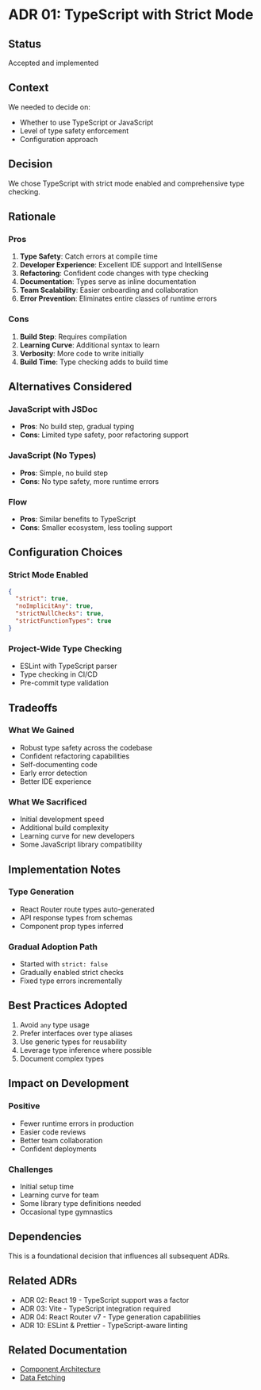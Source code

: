 # ADR 01: TypeScript with Strict Mode

## Status

Accepted and implemented

## Context

We needed to decide on:

- Whether to use TypeScript or JavaScript
- Level of type safety enforcement
- Configuration approach

## Decision

We chose TypeScript with strict mode enabled and comprehensive type checking.

## Rationale

### Pros

1. **Type Safety**: Catch errors at compile time
2. **Developer Experience**: Excellent IDE support and IntelliSense
3. **Refactoring**: Confident code changes with type checking
4. **Documentation**: Types serve as inline documentation
5. **Team Scalability**: Easier onboarding and collaboration
6. **Error Prevention**: Eliminates entire classes of runtime errors

### Cons

1. **Build Step**: Requires compilation
2. **Learning Curve**: Additional syntax to learn
3. **Verbosity**: More code to write initially
4. **Build Time**: Type checking adds to build time

## Alternatives Considered

### JavaScript with JSDoc

- **Pros**: No build step, gradual typing
- **Cons**: Limited type safety, poor refactoring support

### JavaScript (No Types)

- **Pros**: Simple, no build step
- **Cons**: No type safety, more runtime errors

### Flow

- **Pros**: Similar benefits to TypeScript
- **Cons**: Smaller ecosystem, less tooling support

## Configuration Choices

### Strict Mode Enabled

```json
{
  "strict": true,
  "noImplicitAny": true,
  "strictNullChecks": true,
  "strictFunctionTypes": true
}
```

### Project-Wide Type Checking

- ESLint with TypeScript parser
- Type checking in CI/CD
- Pre-commit type validation

## Tradeoffs

### What We Gained

- Robust type safety across the codebase
- Confident refactoring capabilities
- Self-documenting code
- Early error detection
- Better IDE experience

### What We Sacrificed

- Initial development speed
- Additional build complexity
- Learning curve for new developers
- Some JavaScript library compatibility

## Implementation Notes

### Type Generation

- React Router route types auto-generated
- API response types from schemas
- Component prop types inferred

### Gradual Adoption Path

- Started with `strict: false`
- Gradually enabled strict checks
- Fixed type errors incrementally

## Best Practices Adopted

1. Avoid `any` type usage
2. Prefer interfaces over type aliases
3. Use generic types for reusability
4. Leverage type inference where possible
5. Document complex types

## Impact on Development

### Positive

- Fewer runtime errors in production
- Easier code reviews
- Better team collaboration
- Confident deployments

### Challenges

- Initial setup time
- Learning curve for team
- Some library type definitions needed
- Occasional type gymnastics

## Dependencies

This is a foundational decision that influences all subsequent ADRs.

## Related ADRs

- ADR 02: React 19 - TypeScript support was a factor
- ADR 03: Vite - TypeScript integration required
- ADR 04: React Router v7 - Type generation capabilities
- ADR 10: ESLint & Prettier - TypeScript-aware linting

## Related Documentation

- [Component Architecture](../architecture/components.md)
- [Data Fetching](../architecture/data-fetching.md)
